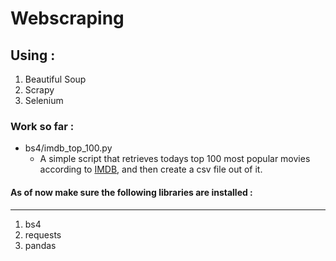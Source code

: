 # Webscraping

## Using :

<ol>
    <li> Beautiful Soup </li>
    <li> Scrapy </li>
    <li> Selenium </li>
</ol>

### Work so far :

- bs4/imdb_top_100.py
    - A simple script that retrieves todays top 100 most popular movies according to [IMDB](https://www.imdb.com/chart/moviemeter/?ref_=nv_mv_mpm&sort=popularity%2Casc), and then create a csv file out of it.
    
#### As of now make sure the following libraries are installed :

***
<ol>
    <li> bs4 </li>
    <li> requests </li>
    <li> pandas </li>
</ol>